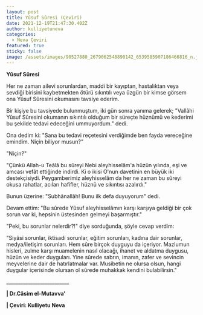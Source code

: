 ```yaml
---
layout: post
title: Yûsuf Sûresi (Çeviri)
date: 2021-12-19T21:47:30.402Z
author: kulliyetuneva
categories:
  - Neva Çeviri
featured: true
sticky: false
image: /assets/images/90527880_2679062548890142_6539585907186466816_n.jpg
---
```

**Yûsuf Sûresi**

Her ne zaman ailevi sorunlardan, maddi bir kayıptan, hastalıktan veya sevdiği birisini kaybetmekten ötürü sıkıntılı veya üzgün bir kimse görsem ona Yûsuf Sûresini okumasını tavsiye ederim.

Bir kişiye bu tavsiyede bulunmuştum, iki gün sonra yanıma gelerek; "Vallâhi Yûsuf Sûresini okumanın sıkıntılı olduğum bir süreçte hüznümü ve kederimi bu şekilde tedavi edeceğini ummuyordum." dedi.

Ona dedim ki: "Sana bu tedavi reçetesini verdiğimde ben fayda vereceğine emindim. Niçin biliyor musun?"

"Niçin?"

"Çünkü Allah-u Teâlâ bu sûreyi Nebi aleyhisselâm'a hüzün yılında, eşi ve amcası vefât ettiğinde indirdi. Ki o ikisi O'nun davetinin en büyük iki destekçisiydi. Peygamberimiz aleyhisselâm da her ne zaman bu sûreyi okusa rahatlar, acıları hafifler, hüznü ve sıkıntısı azalırdı."

Bunun üzerine: "Subhânallâh! Bunu ilk defa duyuyorum" dedi.

Devam ettim: "Bu sûrede Yûsuf aleyhisselâmın karşı karşıya geldiği bir çok sorun var ki, hepsinin üstesinden gelmeyi başarmıştır."

"Peki, bu sorunlar nelerdir?!" diye sorduğunda, şöyle cevap verdim:

"Siyâsi sorunlar, iktisadi sorunlar, eğitim sorunları, kadına dair sorunlar, medya/iletişim sorunları. Hem sûre birçok duyguyu da içeriyor. Mazlumun hisleri, zulme karşı muamelenin nasıl olacağı, ihanet ve aldatma duygusu, hüzün ve keder duyguları. Yine sûrede sabrın, imanın, zafer ve sevincin meyvelerine dair de hatırlatmalar var. Musibetin ne olursa olsun, hangi duygular içerisinde olursan ol sûrede muhakkak kendini bulabilirsin."

\_\_\_\_\_\_\_\_\_\_\_\_\_\_\_\_\_\_\_\_\_\_\_\_\_\_

**\| Dr.Câsim el-Mutavva'** 

**\| Çeviri: Kulliyetu Neva**